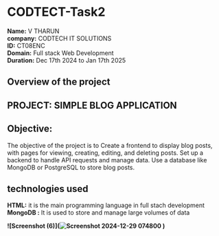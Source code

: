 # CODTECT-Task2
**Name:** V THARUN <br>
**company:** CODTECH IT SOLUTIONS<br>
**ID:** CT08ENC <br>
**Domain:** Full stack Web Development<br>
**Duration:** Dec 17th 2024 to Jan 17th 2025<br>
## Overview of the project
## PROJECT: SIMPLE BLOG APPLICATION
## Objective: 
 The objective of the project is to Create a frontend to display blog posts, with pages for viewing,
creating, editing, and deleting posts. Set up a backend to
handle API requests and manage data. Use a database like
MongoDB or PostgreSQL to store blog posts.
## technologies used
**HTML:** it is the main programming language in full stach development <br>
**MongoDB :** It is used to store and manage large volumes of data<br>

**![Screenshot (6)](![Screenshot 2024-12-29 074800](https://github.com/user-attachments/assets/9697f768-d31c-41db-ab1d-888346b47d1d)
)**
